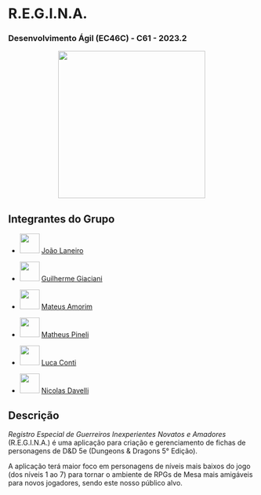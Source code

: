 # **R.E.G.I.N.A.**
### Desenvolvimento Ágil (EC46C) - C61 - 2023.2
<p align="center"><img src="https://i.imgur.com/WcEGpY3.png" width="300" height="300"></p>

## Integrantes do Grupo
- <img src="https://i.imgur.com/FBRpj48.png" width="40" height="40"> [João Laneiro](https://github.com/JoaoVBLaneiro) 

- <img src="https://i.imgur.com/rEe5E66.png" width="40" height="40"> [Guilherme Giaciani](https://github.com/G-Giaciani) 

- <img src="https://i.imgur.com/y7jEJp8.png" width="40" height="40"> [Mateus Amorim](https://github.com/MateusAmorim09) 

- <img src="https://i.imgur.com/mLhUjaL.png" width="40" height="40"> [Matheus Pineli](https://github.com/Pinelirxrx) 

- <img src="https://i.imgur.com/KpQ2s0W.png" width="40" height="40"> [Luca Conti](https://github.com/Lucaaaaaaaaaaaaaaa) 

- <img src="https://i.imgur.com/NvbjgqO.png" width="40" height="40"> [Nicolas Davelli](https://github.com/NickNoot) 

## Descrição
*Registro Especial de Guerreiros Inexperientes Novatos e Amadores* (R.E.G.I.N.A.) é uma aplicação para criação e gerenciamento de fichas de personagens de D&D 5e (Dungeons & Dragons 5° Edição).

A aplicação terá maior foco em personagens de níveis mais baixos do jogo (dos níveis 1 ao 7) para tornar o ambiente de RPGs de Mesa mais amigáveis para novos jogadores, sendo este nosso público alvo.
